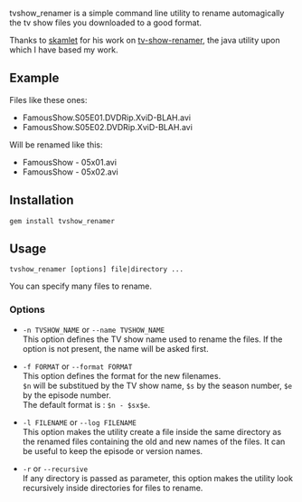 tvshow_renamer is a simple command line utility to rename automagically the tv show files you downloaded to a good format.

Thanks to [skamlet](https://github.com/skamlet) for his work on [tv-show-renamer](https://github.com/skamlet/tv-show-renamer), the java utility upon which I have based my work.


Example
-------

Files like these ones:

* FamousShow.S05E01.DVDRip.XviD-BLAH.avi
* FamousShow.S05E02.DVDRip.XviD-BLAH.avi

Will be renamed like this:

* FamousShow - 05x01.avi
* FamousShow - 05x02.avi


Installation
------------

`gem install tvshow_renamer`


Usage
-----

`tvshow_renamer [options] file|directory ...`

You can specify many files to rename.


### Options
* `-n TVSHOW_NAME` or `--name TVSHOW_NAME`  
  This option defines the TV show name used to rename the files. If the option is not present, the name will be asked first.

* `-f FORMAT` or `--format FORMAT`  
  This option defines the format for the new filenames.  
  `$n` will be substitued by the TV show name, `$s` by the season number, `$e` by the episode number.  
  The default format is : `$n - $sx$e`.

* `-l FILENAME` or `--log FILENAME`  
  This option makes the utility create a file inside the same directory as the renamed files containing the old and new names of the files. It can be useful to keep the episode or version names.

* `-r` or `--recursive`  
  If any directory is passed as parameter, this option makes the utility look recursively inside directories for files to rename.